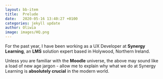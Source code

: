 ```yaml
---
layout: bb-item
title:  Prelude
date:   2020-05-16 13:40:27 +0100
categories: jekyll update
author: Oliwia
image: images/HQ.png
---
```

For the past year, I have been working as a UX Developer at **Synergy Learning**, an **LMS** solution expert based in Holywood, Northern Ireland.  

Unless you are familiar with the **Moodle** universe, the above may sound like a load of new age jargon - allow me to explain why what we do at Synergy Learning is **absolutely crucial** in the modern world.